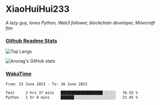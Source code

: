 # XiaoHuiHui233

*A lazy guy, loves Python, Web3 follower, blockchain developer, Minecraft fan.*

### [Github Readme Stats](https://github.com/anuraghazra/github-readme-stats)

![Top Langs](https://github-readme-stats.vercel.app/api/top-langs/?username=XiaoHuiHui233&layout=compact&theme=github_dark)

![Anurag's GitHub stats](https://github-readme-stats.vercel.app/api?username=XiaoHuiHui233&show_icons=true&theme=github_dark)

### [WakaTime](https://wakatime.com)

<!--START_SECTION:waka-->

```txt
From: 23 June 2023 - To: 30 June 2023

Text     3 hrs 37 mins   ███████████████████░░░░░░   76.55 %
Python   1 hr 6 mins     ██████░░░░░░░░░░░░░░░░░░░   23.45 %
```

<!--END_SECTION:waka-->
